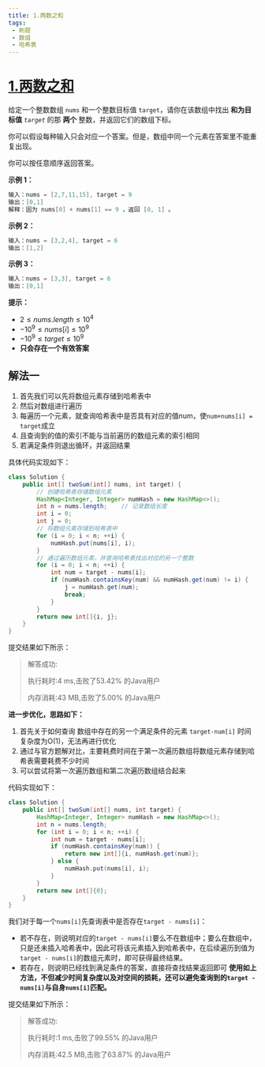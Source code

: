 ```yaml
---
title: 1.两数之和
tags:
 - 刷题
 - 数组
 - 哈希表
---
```



# [1.两数之和](https://leetcode.cn/problems/two-sum/description/)

给定一个整数数组 `nums` 和一个整数目标值 `target`，请你在该数组中找出 **和为目标值** *`target`* 的那 **两个** 整数，并返回它们的数组下标。

你可以假设每种输入只会对应一个答案。但是，数组中同一个元素在答案里不能重复出现。

你可以按任意顺序返回答案。

**示例 1：**

```java
输入：nums = [2,7,11,15], target = 9
输出：[0,1]
解释：因为 nums[0] + nums[1] == 9 ，返回 [0, 1] 。
```

**示例 2：**

```java
输入：nums = [3,2,4], target = 6
输出：[1,2]
```

**示例 3：**

```java
输入：nums = [3,3], target = 6
输出：[0,1]
```

**提示：**

- $2 \leq nums.length \leq 10^4$
- $-10^9 \leq nums[i] \leq 10^9$
- $-10^9 \leq target \leq 10^9$
- **只会存在一个有效答案**

## 解法一

1. 首先我们可以先将数组元素存储到哈希表中
2. 然后对数组进行遍历
3. 每遍历一个元素，就查询哈希表中是否具有对应的值num，使`num+nums[i] = target`成立
4. 且查询到的值的索引不能与当前遍历的数组元素的索引相同
5. 若满足条件则退出循环，并返回结果

具体代码实现如下：

```java
class Solution {
    public int[] twoSum(int[] nums, int target) {
        // 创建哈希表存储数组元素
        HashMap<Integer, Integer> numHash = new HashMap<>();
        int n = nums.length;    // 记录数组长度
        int i = 0;
        int j = 0;
        // 将数组元素存储到哈希表中
        for (i = 0; i < n; ++i) {
            numHash.put(nums[i], i);
        }
        // 通过遍历数组元素，并查询哈希表找出对应的另一个整数
        for (i = 0; i < n; ++i) {
            int num = target - nums[i];
            if (numHash.containsKey(num) && numHash.get(num) != i) {
                j = numHash.get(num);
                break;
            }
        }
        return new int[]{i, j};
    }
}
```

提交结果如下所示：

>
> 解答成功:
> 
>    执行耗时:4 ms,击败了53.42% 的Java用户
> 
>    内存消耗:43 MB,击败了5.00% 的Java用户


**进一步优化，思路如下：**
1. 首先关于如何查询 数组中存在的另一个满足条件的元素 `target-num[i]` 时间复杂度为O(1)，无法再进行优化
2. 通过与官方题解对比，主要耗费时间在于第一次遍历数组将数组元素存储到哈希表需要耗费不少时间
3. 可以尝试将第一次遍历数组和第二次遍历数组结合起来

代码实现如下：

```java
class Solution {
    public int[] twoSum(int[] nums, int target) {
        HashMap<Integer, Integer> numHash = new HashMap<>();
        int n = nums.length;
        for (int i = 0; i < n; ++i) {
            int num = target - nums[i];
            if (numHash.containsKey(num)) {
                return new int[]{i, numHash.get(num)};
            } else {
                numHash.put(nums[i], i);
            }
        }
        return new int[]{0};
    }
}
```

我们对于每一个`nums[i]`先查询表中是否存在`target - nums[i]`：
- 若不存在，则说明对应的`target - nums[i]`要么不在数组中；要么在数组中，只是还未插入哈希表中，因此可将该元素插入到哈希表中，在后续遍历到值为`target - nums[i]`的数组元素时，即可获得最终结果。
- 若存在，则说明已经找到满足条件的答案，直接将查找结果返回即可
**使用如上方法，不但减少时间复杂度以及对空间的损耗，还可以避免查询到的`target - nums[i]`与自身`nums[i]`匹配。**

提交结果如下所示：
>
> 
>解答成功:
>
>    执行耗时:1 ms,击败了99.55% 的Java用户
> 
>    内存消耗:42.5 MB,击败了63.87% 的Java用户
